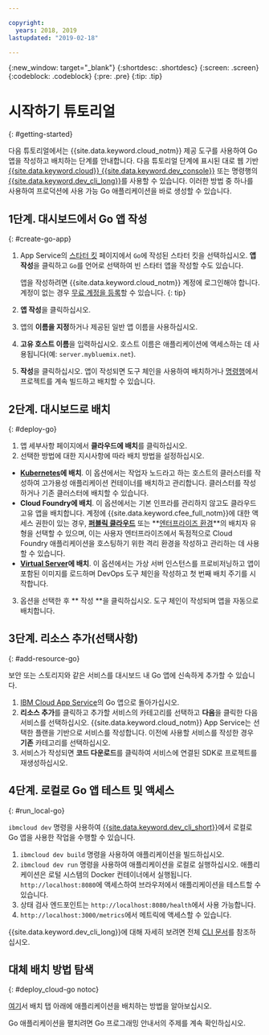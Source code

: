 ```yaml
---

copyright:
  years: 2018, 2019
lastupdated: "2019-02-18"

---
```


{:new_window: target="_blank"}
{:shortdesc: .shortdesc}
{:screen: .screen}
{:codeblock: .codeblock}
{:pre: .pre}
{:tip: .tip}

# 시작하기 튜토리얼
{: #getting-started}

다음 튜토리얼에서는 {{site.data.keyword.cloud_notm}} 제공 도구를 사용하여 Go 앱을 작성하고 배치하는 단계를 안내합니다. 다음 튜토리얼 단계에 표시된 대로 웹 기반 [{{site.data.keyword.cloud}} {{site.data.keyword.dev_console}}](https://cloud.ibm.com/developer/appservice/dashboard) 또는 명령행의 [{{site.data.keyword.dev_cli_long}}](/docs/cli/index.html#ibmcloud-cli)를 사용할 수 있습니다. 이러한 방법 중 하나를 사용하여 프로덕션에 사용 가능 Go 애플리케이션을 바로 생성할 수 있습니다.

## 1단계. 대시보드에서 Go 앱 작성
{: #create-go-app}

1. App Service의 [스타터 킷](https://cloud.ibm.com/developer/appservice/starter-kits) 페이지에서 `Go`에 작성된 스타터 킷을 선택하십시오. **앱 작성**을 클릭하고 `Go`를 언어로 선택하여 빈 스타터 앱을 작성할 수도 있습니다.

    앱을 작성하려면 {{site.data.keyword.cloud_notm}} 계정에 로그인해야 합니다. 계정이 없는 경우 [무료 계정을 등록](https://cloud.ibm.com/registration)할 수 있습니다.
    {: tip}

3. **앱 작성**을 클릭하십시오.
4. 앱의 **이름을 지정**하거나 제공된 일반 앱 이름을 사용하십시오.
5. **고유 호스트 이름**을 입력하십시오. 호스트 이름은 애플리케이션에 액세스하는 데 사용됩니다(예: `server.mybluemix.net`).
6. **작성**을 클릭하십시오. 앱이 작성되면 도구 체인을 사용하여 배치하거나 [명령행](/docs/cli/index.html#ibmcloud-cli)에서 프로젝트를 계속 빌드하고 배치할 수 있습니다.

## 2단계. 대시보드로 배치
{: #deploy-go}

1. 앱 세부사항 페이지에서 **클라우드에 배치**를 클릭하십시오.
2. 선택한 방법에 대한 지시사항에 따라 배치 방법을 설정하십시오.
  * **[Kubernetes](/docs/apps/deploying/containers.html#containers)에 배치**. 이 옵션에서는 작업자 노드라고 하는 호스트의 클러스터를 작성하여 고가용성 애플리케이션 컨테이너를 배치하고 관리합니다. 클러스터를 작성하거나 기존 클러스터에 배치할 수 있습니다.
  * **Cloud Foundry에 배치**. 이 옵션에서는 기본 인프라를 관리하지 않고도 클라우드 고유 앱을 배치합니다. 계정에 {{site.data.keyword.cfee_full_notm}}에 대한 액세스 권한이 있는 경우, **[퍼블릭 클라우드](/docs/cloud-foundry-public/about-cf.html#about-cf)** 또는 **[엔터프라이즈 환경](/docs/cloud-foundry-public/cfee.html#cfee)**의 배치자 유형을 선택할 수 있으며, 이는 사용자 엔터프라이즈에서 독점적으로 Cloud Foundry 애플리케이션을 호스팅하기 위한 격리 환경을 작성하고 관리하는 데 사용할 수 있습니다.
  * **[Virtual Server](/docs/apps/vsi-deploy.html#vsi-deploy)에 배치**. 이 옵션에서는 가상 서버 인스턴스를 프로비저닝하고 앱이 포함된 이미지를 로드하며 DevOps 도구 체인을 작성하고 첫 번째 배치 주기를 시작합니다.

3. 옵션을 선택한 후 ** 작성 **을 클릭하십시오. 도구 체인이 작성되며 앱을 자동으로 배치합니다.

## 3단계. 리소스 추가(선택사항)
{: #add-resource-go}

보안 또는 스토리지와 같은 서비스를 대시보드 내 Go 앱에 신속하게 추가할 수 있습니다.

1. [IBM Cloud App Service](https://cloud.ibm.com/developer/appservice/dashboard)의 Go 앱으로 돌아가십시오.
2. **리소스 추가**를 클릭하고 추가할 서비스의 카테고리를 선택하고 **다음**을 클릭한 다음 서비스를 선택하십시오. {{site.data.keyword.cloud_notm}} App Service는 선택한 플랜을 기반으로 서비스를 작성합니다. 이전에 사용할 서비스를 작성한 경우 **기존** 카테고리를 선택하십시오.
3. 서비스가 작성되면 **코드 다운로드**를 클릭하여 서비스에 연결된 SDK로 프로젝트를 재생성하십시오.

## 4단계. 로컬로 Go 앱 테스트 및 액세스
{: #run_local-go}

`ibmcloud dev` 명령을 사용하여 [{{site.data.keyword.dev_cli_short}}](/docs/cli/index.html#ibmcloud-cli)에서 로컬로 Go 앱을 사용한 작업을 수행할 수 있습니다.

1. `ibmcloud dev build` 명령을 사용하여 애플리케이션을 빌드하십시오.
2. `ibmcloud dev run` 명령을 사용하여 애플리케이션을 로컬로 실행하십시오. 애플리케이션은 로털 시스템의 Docker 컨테이너에서 실행됩니다. `http://localhost:8080`에 액세스하여 브라우저에서 애플리케이션을 테스트할 수 있습니다.
3. 상태 검사 엔드포인트는 `http://localhost:8080/health`에서 사용 가능합니다.
4. `http://localhost:3000/metrics`에서 메트릭에 액세스할 수 있습니다.

{{site.data.keyword.dev_cli_long}}에 대해 자세히 보려면 전체 [CLI 문서](/docs/cli/index.html#ibmcloud-cli)를 참조하십시오.

## 대체 배치 방법 탐색
{: #deploy_cloud-go notoc}

[여기](/docs/go/deploying_apps.html)서 배치 탭 아래에 애플리케이션을 배치하는 방법을 알아보십시오. 

Go 애플리케이션을 펼치려면 Go 프로그래밍 안내서의 주제를 계속 확인하십시오.
